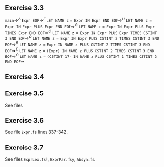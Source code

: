 ## Exercise 3.3
$\texttt{main} \Rightarrow^A$
$\texttt{Expr EOF} \Rightarrow^F$
$\texttt{LET NAME z} = \texttt{Expr IN Expr END EOF} \Rightarrow^H$
$\texttt{LET NAME z} = \texttt{Expr IN Expr PLUS Expr END EOF} \Rightarrow^G$
$\texttt{LET NAME z} = \texttt{Expr IN Expr PLUS Expr TIMES Expr END EOF} \Rightarrow^C$
$\texttt{LET NAME z} = \texttt{Expr IN Expr PLUS Expr TIMES CSTINT 3 END EOF} \Rightarrow^C$
$\texttt{LET NAME z} = \texttt{Expr IN Expr PLUS CSTINT 2 TIMES CSTINT 3 END EOF} \Rightarrow^B$
$\texttt{LET NAME z} = \texttt{Expr IN NAME z PLUS CSTINT 2 TIMES CSTINT 3 END EOF} \Rightarrow^E$
$\texttt{LET NAME z} = \texttt{(Expr) IN NAME z PLUS CSTINT 2 TIMES CSTINT 3 END EOF} \Rightarrow^C$
$\texttt{LET NAME z} = \texttt{(CSTINT 17) IN NAME z PLUS CSTINT 2 TIMES CSTINT 3 END EOF} \Rightarrow$
## Exercise 3.4

## Exercise 3.5
See files.
## Exercise 3.6
See file `Expr.fs` lines 337-342.
## Exercise 3.7
See files `ExprLex.fsl`, `ExprPar.fsy`, `Absyn.fs`.